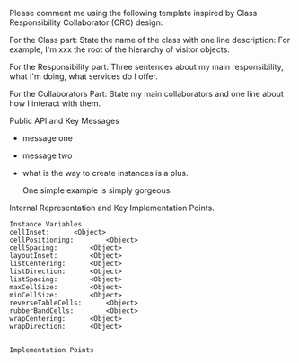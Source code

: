 Please comment me using the following template inspired by Class Responsibility Collaborator (CRC) design:For the Class part:  State the name of the class with one line description: For example, I'm xxx the root of the hierarchy of visitor objects.For the Responsibility part: Three sentences about my main responsibility, what I'm doing, what services do I offer.For the Collaborators Part: State my main collaborators and one line about how I interact with them. Public API and Key Messages- message one   - message two - what is the way to create instances is a plus.   One simple example is simply gorgeous. Internal Representation and Key Implementation Points.    Instance Variables	cellInset:		<Object>	cellPositioning:		<Object>	cellSpacing:		<Object>	layoutInset:		<Object>	listCentering:		<Object>	listDirection:		<Object>	listSpacing:		<Object>	maxCellSize:		<Object>	minCellSize:		<Object>	reverseTableCells:		<Object>	rubberBandCells:		<Object>	wrapCentering:		<Object>	wrapDirection:		<Object>    Implementation Points